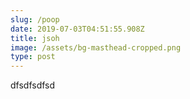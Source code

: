 ```yaml
---
slug: /poop
date: 2019-07-03T04:51:55.908Z
title: jsoh
image: /assets/bg-masthead-cropped.png
type: post
---
```

dfsdfsdfsd
